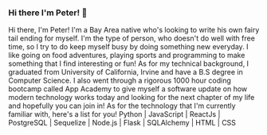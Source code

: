 ### Hi there I'm Peter! 👋

Hi there, I'm Peter! I'm a Bay Area native who's looking to write his own fairy tail ending for myself. I'm the type of person, who doesn't do well with free time, so I try to do keep myself busy by doing something new everyday. I like going on food adventures, playing sports and programming to make something that I find interesting or fun! As for my technical background, I graduated from University of California, Irvine and have a B.S degree in Computer Science. I also went through a rigorous 1000 hour coding bootcamp called App Academy to give myself a software update on how modern technology works today and looking for the next chapter of my life and hopefully you can join in! As for the technology that I'm currently familiar with, here's a list for you! Python | JavaScript | ReactJs | PostgreSQL | Sequelize | Node.js | Flask | SQLAlchemy | HTML | CSS
